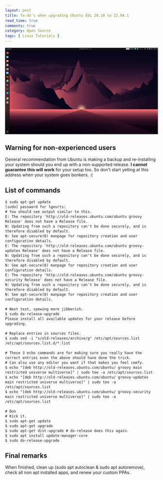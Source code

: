 ```yaml
---
layout: post
title: To-do's when upgrading Ubuntu EOL 20.10 to 22.04.1
read_time: true
comments: true
category: Open Source 
tags: [ Linux Tutorials ]
---
```


<img src="/assets/jammy-jellyfish.png" width="654">

## Warning for non-experienced users
General recommendation from Ubuntu is making a backup and re-installing your system should you end up with a non-supported release.
**I cannot guarantee this will work** for your setup too. So don't start yelling at this address when your system goes bonkers. :(

## List of commands
```
$ sudo apt-get update                   
[sudo] password for lgeurts:
# You should see output similar to this.
E: The repository 'http://old-releases.ubuntu.com/ubuntu groovy Release' does not have a Release file.
N: Updating from such a repository can't be done securely, and is therefore disabled by default.
N: See apt-secure(8) manpage for repository creation and user configuration details.
E: The repository 'http://old-releases.ubuntu.com/ubuntu groovy-updates Release' does not have a Release file.
N: Updating from such a repository can't be done securely, and is therefore disabled by default.
N: See apt-secure(8) manpage for repository creation and user configuration details.
E: The repository 'http://old-releases.ubuntu.com/ubuntu groovy-security Release' does not have a Release file.
N: Updating from such a repository can't be done securely, and is therefore disabled by default.
N: See apt-secure(8) manpage for repository creation and user configuration details.

# Next test, spewing more jibberish.
$ sudo do-release-upgrade
Please install all available updates for your release before upgrading.

# Replace entries in sources files. 
$ sudo sed -i "s/old-releases/archive/g" /etc/apt/sources.list /etc/apt/sources.list.d/*.list 

# These 3 echo commands are for making sure you really have the correct entries even the above should have done the trick.
# Can also use any editor you want if that makes you feel comfy.
$ echo "[deb http://old-releases.ubuntu.com/ubuntu/ groovy main restricted universe multiverse]" | sudo tee -a /etc/apt/sources.list
$ echo "[deb http://old-releases.ubuntu.com/ubuntu/ groovy-updates main restricted universe multiverse]" | sudo tee -a /etc/apt/sources.list
$ echo "[deb http://old-releases.ubuntu.com/ubuntu/ groovy-security main restricted universe multiverse]" | sudo tee -a /etc/apt/sources.list

# Don
# Kick it.
$ sudo apt-get update
$ sudo apt-get upgrade
$ sudo apt-get dist-upgrade # do-release does this again.
$ sudo apt install update-manager-core
$ sudo do-release-upgrade
```

## Final remarks
When finished, clean up (sudo apt autoclean & sudo apt autoremove), check all non apt installed apps, and renew your custom PPAs.

